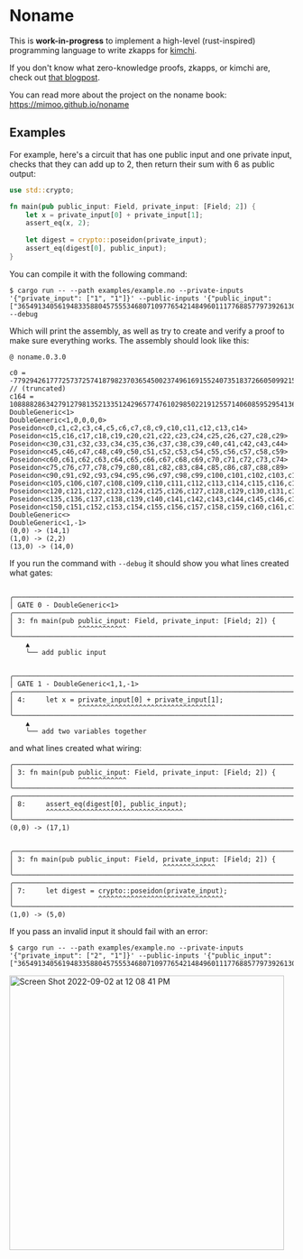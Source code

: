 # Noname

This is **work-in-progress** to implement a high-level (rust-inspired) programming language to write zkapps for [kimchi](https://github.com/o1-labs/proof-systems).

If you don't know what zero-knowledge proofs, zkapps, or kimchi are, check out [that blogpost](https://minaprotocol.com/blog/kimchi-the-latest-update-to-minas-proof-system).

You can read more about the project on the noname book: https://mimoo.github.io/noname

## Examples

For example, here's a circuit that has one public input and one private input, checks that they can add up to 2, then return their sum with 6 as public output:

```rust
use std::crypto;

fn main(pub public_input: Field, private_input: [Field; 2]) {
    let x = private_input[0] + private_input[1];
    assert_eq(x, 2);
    
    let digest = crypto::poseidon(private_input);
    assert_eq(digest[0], public_input);
}
```

You can compile it with the following command:

```console
$ cargo run -- --path examples/example.no --private-inputs '{"private_input": ["1", "1"]}' --public-inputs '{"public_input": ["3654913405619483358804575553468071097765421484960111776885779739261304758583"]}' --debug
```

Which will print the assembly, as well as try to create and verify a proof to make sure everything works. The assembly should look like this:

```
@ noname.0.3.0

c0 = -7792942617772573725741879823703654500237496169155240735183726605099215774906
// (truncated)
c164 = 10888828634279127981352133512429657747610298502219125571406085952954136470354
DoubleGeneric<1>
DoubleGeneric<1,0,0,0,0>
Poseidon<c0,c1,c2,c3,c4,c5,c6,c7,c8,c9,c10,c11,c12,c13,c14>
Poseidon<c15,c16,c17,c18,c19,c20,c21,c22,c23,c24,c25,c26,c27,c28,c29>
Poseidon<c30,c31,c32,c33,c34,c35,c36,c37,c38,c39,c40,c41,c42,c43,c44>
Poseidon<c45,c46,c47,c48,c49,c50,c51,c52,c53,c54,c55,c56,c57,c58,c59>
Poseidon<c60,c61,c62,c63,c64,c65,c66,c67,c68,c69,c70,c71,c72,c73,c74>
Poseidon<c75,c76,c77,c78,c79,c80,c81,c82,c83,c84,c85,c86,c87,c88,c89>
Poseidon<c90,c91,c92,c93,c94,c95,c96,c97,c98,c99,c100,c101,c102,c103,c104>
Poseidon<c105,c106,c107,c108,c109,c110,c111,c112,c113,c114,c115,c116,c117,c118,c119>
Poseidon<c120,c121,c122,c123,c124,c125,c126,c127,c128,c129,c130,c131,c132,c133,c134>
Poseidon<c135,c136,c137,c138,c139,c140,c141,c142,c143,c144,c145,c146,c147,c148,c149>
Poseidon<c150,c151,c152,c153,c154,c155,c156,c157,c158,c159,c160,c161,c162,c163,c164>
DoubleGeneric<>
DoubleGeneric<1,-1>
(0,0) -> (14,1)
(1,0) -> (2,2)
(13,0) -> (14,0)
```

If you run the command with `--debug` it should show you what lines created what gates:

```

╭────────────────────────────────────────────────────────────────────────────────
│ GATE 0 - DoubleGeneric<1>
╭────────────────────────────────────────────────────────────────────────────────
│ 3: fn main(pub public_input: Field, private_input: [Field; 2]) {
│                ^^^^^^^^^^^^
╰────────────────────────────────────────────────────────────────────────────────
    ▲
    ╰── add public input


╭────────────────────────────────────────────────────────────────────────────────
│ GATE 1 - DoubleGeneric<1,1,-1>
╭────────────────────────────────────────────────────────────────────────────────
│ 4:     let x = private_input[0] + private_input[1];
│                ^^^^^^^^^^^^^^^^^^^^^^^^^^^^^^^^^^
╰────────────────────────────────────────────────────────────────────────────────
    ▲
    ╰── add two variables together
```

and what lines created what wiring:

```
╭────────────────────────────────────────────────────────────────────────────────
│ 3: fn main(pub public_input: Field, private_input: [Field; 2]) {
│                ^^^^^^^^^^^^
╰────────────────────────────────────────────────────────────────────────────────
╭────────────────────────────────────────────────────────────────────────────────
│ 8:     assert_eq(digest[0], public_input);
│        ^^^^^^^^^^^^^^^^^^^^^^^^^^^^^^^^^^
╰────────────────────────────────────────────────────────────────────────────────
(0,0) -> (17,1)


╭────────────────────────────────────────────────────────────────────────────────
│ 3: fn main(pub public_input: Field, private_input: [Field; 2]) {
│                                     ^^^^^^^^^^^^^
╰────────────────────────────────────────────────────────────────────────────────
╭────────────────────────────────────────────────────────────────────────────────
│ 7:     let digest = crypto::poseidon(private_input);
│                     ^^^^^^^^^^^^^^^^^^^^^^^^^^^^^^^
╰────────────────────────────────────────────────────────────────────────────────
(1,0) -> (5,0)
```

If you pass an invalid input it should fail with an error:

```
$ cargo run -- --path examples/example.no --private-inputs '{"private_input": ["2", "1"]}' --public-inputs '{"public_input": ["3654913405619483358804575553468071097765421484960111776885779739261304758583"]}'26177265001502838070204204
```

<img width="487" alt="Screen Shot 2022-09-02 at 12 08 41 PM" src="https://user-images.githubusercontent.com/1316043/188221355-4342b99c-3894-45f9-8bad-0f9477d93a63.png">
